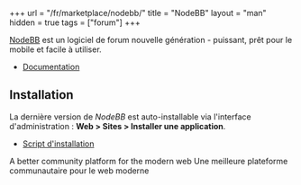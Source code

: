 +++
url = "/fr/marketplace/nodebb/"
title = "NodeBB"
layout = "man"
hidden = true
tags = ["forum"]
+++

[NodeBB](https://nodebb.org/) est un logiciel de forum nouvelle génération - puissant, prêt pour le mobile et facile à utiliser.

- [Documentation](https://docs.nodebb.org/)


## Installation

La dernière version de *NodeBB* est auto-installable via l'interface d'administration : **Web > Sites > Installer une application**.

- [Script d'installation](https://admin.alwaysdata.com/site/application/script/197/detail/)

A better community platform for the modern web
Une meilleure plateforme communautaire pour le web moderne

